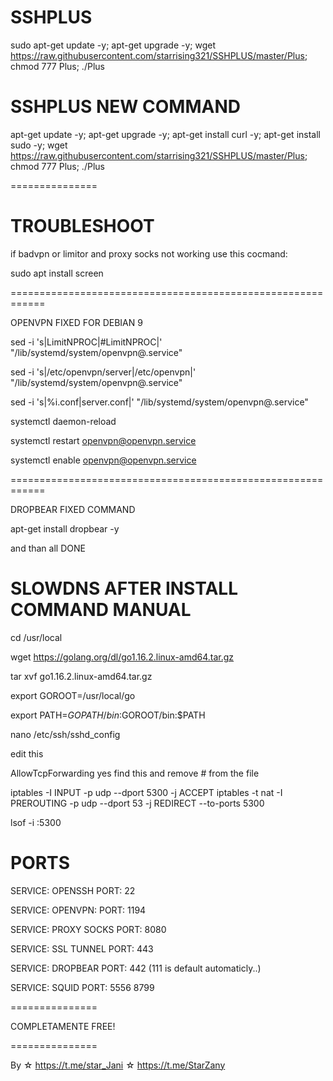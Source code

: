 # SSHPLUS

sudo apt-get update -y; apt-get upgrade -y; wget https://raw.githubusercontent.com/starrising321/SSHPLUS/master/Plus; chmod 777 Plus; ./Plus


# SSHPLUS NEW COMMAND

apt-get update -y; apt-get upgrade -y; apt-get install curl -y; apt-get install sudo -y; wget https://raw.githubusercontent.com/starrising321/SSHPLUS/master/Plus; chmod 777 Plus; ./Plus

===============
# TROUBLESHOOT

if badvpn or limitor and proxy socks not working use this cocmand:

sudo apt install screen

============================================================

OPENVPN FIXED FOR DEBIAN 9

sed -i 's|LimitNPROC|#LimitNPROC|' "/lib/systemd/system/openvpn@.service"

sed -i 's|/etc/openvpn/server|/etc/openvpn|' "/lib/systemd/system/openvpn@.service"

sed -i 's|%i.conf|server.conf|' "/lib/systemd/system/openvpn@.service"

systemctl daemon-reload

systemctl restart openvpn@openvpn.service

systemctl enable openvpn@openvpn.service

============================================================

DROPBEAR FIXED COMMAND

apt-get install dropbear -y

and than all DONE

# SLOWDNS AFTER INSTALL COMMAND MANUAL

cd /usr/local

wget https://golang.org/dl/go1.16.2.linux-amd64.tar.gz

tar xvf go1.16.2.linux-amd64.tar.gz

export GOROOT=/usr/local/go 

export PATH=$GOPATH/bin:$GOROOT/bin:$PATH



nano /etc/ssh/sshd_config 

edit this

AllowTcpForwarding yes     find this and remove # from the file

iptables -I INPUT -p udp --dport 5300 -j ACCEPT 
iptables -t nat -I PREROUTING -p udp --dport 53 -j REDIRECT --to-ports 5300

lsof -i :5300

# PORTS

SERVICE: OPENSSH PORT: 22

SERVICE: OPENVPN: PORT: 1194

SERVICE: PROXY SOCKS PORT: 8080

SERVICE: SSL TUNNEL PORT: 443

SERVICE: DROPBEAR PORT: 442 (111 is default automaticly..)

SERVICE: SQUID PORT: 5556 8799

===============

COMPLETAMENTE FREE! 

===============

By ☆ https://t.me/star_Jani ☆ https://t.me/StarZany
